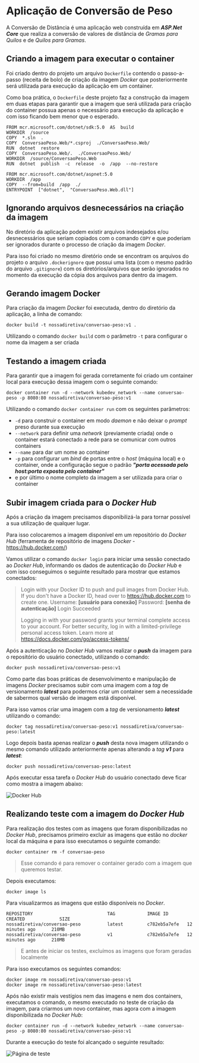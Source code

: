 # Aplicação de Conversão de Peso

A Conversão de Distância é uma aplicação web construída em ***ASP.Net Core*** que realiza a conversão de valores de distância de *Gramas para Quilos* e de *Quilos para Gramas*.

## Criando a imagem para executar o container

Foi criado dentro do projeto um arquivo `Dockerfile` contendo o passo-a-passo (receita de bolo) de criação da imagem *Docker* que posteriormente será utilizada para execução da aplicação em um container.

Como boa prática, o `Dockerfile` deste projeto faz a construção da imagem em duas etapas para garantir que a imagem que será utilizada para criação do container possua apenas o necessário para execução da aplicação e com isso ficando bem menor que  o esperado.

    FROM mcr.microsoft.com/dotnet/sdk:5.0  AS  build
    WORKDIR  /source
    COPY  *.sln  .
    COPY  ConversaoPeso.Web/*.csproj  ./ConversaoPeso.Web/
    RUN  dotnet  restore
    COPY  ConversaoPeso.Web/.  ./ConversaoPeso.Web/
    WORKDIR  /source/ConversaoPeso.Web
    RUN  dotnet  publish  -c  release  -o  /app  --no-restore
    
    FROM mcr.microsoft.com/dotnet/aspnet:5.0
    WORKDIR  /app
    COPY  --from=build  /app  ./
    ENTRYPOINT  ["dotnet",  "ConversaoPeso.Web.dll"]

## Ignorando arquivos desnecessários na criação da imagem

No diretório da aplicação podem existir arquivos indesejados e/ou desnecessários que seriam copiados com o comando `COPY` e que poderiam ser ignorados durante o processo de criação da imagem *Docker*.

Para isso foi criado no mesmo diretório onde se encontram os arquivos do projeto o arquivo `.dockerignore` que possui uma lista (com o mesmo padrão do arquivo `.gitignore`) com os diretórios/arquivos que serão ignorados no momento da execução da cópia dos arquivos para dentro da imagem.

## Gerando imagem Docker

Para criação da imagem *Docker* foi executada, dentro do diretório da aplicação, a linha de comando:

    docker build -t nossadiretiva/conversao-peso:v1 .

Utilizando o comando `docker build` com o parâmetro `-t` para configurar o nome da imagem a ser criada

## Testando a imagem criada

Para garantir que a imagem foi gerada corretamente foi criado um container local para execução dessa imagem com o seguinte comando:

    docker container run -d --network kubedev_network --name conversao-peso -p 8080:80 nossadiretiva/conversao-peso:v1

Utilizando o comando `docker container run` com os seguintes parâmetros:
- `-d` para construir o container em modo *daemon* e não deixar o *prompt* preso durante sua execução
- `--network` para definir uma *network* (previamente criada) onde o container estará conectado a rede para se comunicar com outros containers
- `--name` para dar um nome ao container
- `-p` para configurar um *bind* de portas entre o *host* (máquina local) e o container, onde a configuração segue o padrão ***"porta acessada pelo host:porta exposta pelo container"***
- e por último o nome completo da imagem a ser utilizada para criar o container

## Subir imagem criada para o *Docker Hub*

Após a criação da imagem precisamos disponibilizá-la para tornar possível a sua utilização de qualquer lugar.

Para isso colocaremos a imagem disponível em um repositório do *Docker Hub* (ferramenta de repositório de imagens *Docker* - https://hub.docker.com/)

Vamos utilizar o comando `docker login` para iniciar uma sessão conectado ao *Docker Hub*, informando os dados de autenticação do *Docker Hub* e com isso conseguimos o seguinte resultado para mostrar que estamos conectados:
> Login with your Docker ID to push and pull images from Docker Hub. If you don't have a Docker ID, head over to https://hub.docker.com to create one.
Username: **[usuário para conexão]**
Password: **[senha de autenticação]**
Login Succeeded
> 
>Logging in with your password grants your terminal complete access to your account.
For better security, log in with a limited-privilege personal access token. Learn more at https://docs.docker.com/go/access-tokens/

Após a autenticação no *Docker Hub* vamos realizar o ***push*** da imagem para o repositório do usuário conectado, utilizando o comando:

    docker push nossadiretiva/conversao-peso:v1

Como parte das boas práticas de desenvolvimento e manipulação de imagens *Docker* precisamos subir com uma imagem com a *tag* de versionamento ***latest*** para podermos criar um container sem a necessidade de sabermos qual versão de imagem está disponível.

Para isso vamos criar uma imagem com a *tag* de versionamento ***latest*** utilizando o comando:

    docker tag nossadiretiva/conversao-peso:v1 nossadiretiva/conversao-peso:latest

Logo depois basta apenas realizar o ***push*** desta nova imagem utilizando o mesmo comando utilizado anteriormente apenas alterando a *tag* ***v1*** para ***latest***:

    docker push nossadiretiva/conversao-peso:latest

Após executar essa tarefa o *Docker Hub* do usuário conectado deve ficar como mostra a imagem abaixo:

![Docker Hub](https://github.com/nossadiretiva/imagens/blob/master/hub_conversao_peso.png?raw=true)

## Realizando teste com a imagem do *Docker Hub*

Para realização dos testes com as imagens que foram disponibilizadas no *Docker Hub*, precisamos primeiro excluir as imagens que estão no *docker* local da máquina e para isso executamos o seguinte comando:

    docker container rm -f conversao-peso

> Esse comando é para remover o container gerado com a imagem que queremos testar.

Depois executamos:

    docker image ls

Para visualizarmos as imagens que estão disponíveis no *Docker*.

    REPOSITORY                            TAG            IMAGE ID       CREATED             SIZE
    nossadiretiva/conversao-peso          latest         c782eb5a7efe   12 minutes ago      210MB
    nossadiretiva/conversao-peso          v1             c782eb5a7efe   12 minutes ago      210MB

> E antes de iniciar os testes, excluímos as imagens que foram geradas localmente

Para isso executamos os seguintes comandos:

    docker image rm nossadiretiva/conversao-peso:v1
    docker image rm nossadiretiva/conversao-peso:latest

Após não existir mais vestígios nem das imagens e nem dos containers, executamos o comando, o mesmo executado no teste de criação da imagem, para criarmos um novo container, mas agora com a imagem disponibilizada no *Docker Hub*:

    docker container run -d --network kubedev_network --name conversao-peso -p 8080:80 nossadiretiva/conversao-peso:v1
    
Durante a execução do teste foi alcançado o seguinte resultado:

![Página de teste](https://github.com/nossadiretiva/imagens/blob/master/teste_conversao_peso.png?raw=true)
